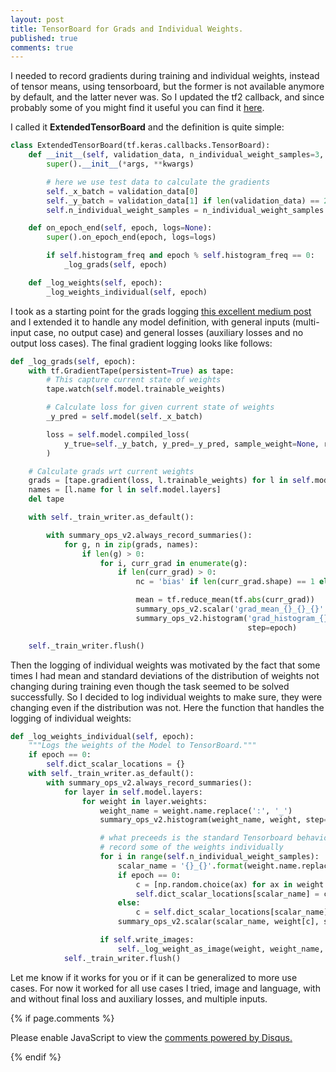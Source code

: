 ```yaml
---
layout: post
title: TensorBoard for Grads and Individual Weights.
published: true
comments: true
---
```



I needed to record gradients during training and individual weights, instead of tensor means, using tensorboard, 
but the former is not available
anymore by default, and the latter never was. So I updated the tf2 callback, and since probably some of you might find it
useful you can find it [here](https://github.com/LuCeHe/GenericTools/blob/master/KerasTools/esoteric_callbacks/gradient_tensorboard.py). 

I called it **ExtendedTensorBoard** and the definition is quite simple: 

```python
class ExtendedTensorBoard(tf.keras.callbacks.TensorBoard):
    def __init__(self, validation_data, n_individual_weight_samples=3, *args, **kwargs):
        super().__init__(*args, **kwargs)

        # here we use test data to calculate the gradients
        self._x_batch = validation_data[0]
        self._y_batch = validation_data[1] if len(validation_data) == 2 else None
        self.n_individual_weight_samples = n_individual_weight_samples

    def on_epoch_end(self, epoch, logs=None):
        super().on_epoch_end(epoch, logs=logs)

        if self.histogram_freq and epoch % self.histogram_freq == 0:
            _log_grads(self, epoch)

    def _log_weights(self, epoch):
        _log_weights_individual(self, epoch)
```

I took as a starting point for the grads logging [this excellent medium post](https://medium.com/@leenabora1/how-to-keep-a-track-of-gradients-vanishing-exploding-gradients-b0bbaa1dcb93)
and I extended it to handle any model definition, with general inputs (multi-input case, no output case) and general losses
(auxiliary losses and no output loss cases). The final 
gradient logging looks like follows:

```python 
def _log_grads(self, epoch):
    with tf.GradientTape(persistent=True) as tape:
        # This capture current state of weights
        tape.watch(self.model.trainable_weights)

        # Calculate loss for given current state of weights
        _y_pred = self.model(self._x_batch)

        loss = self.model.compiled_loss(
            y_true=self._y_batch, y_pred=_y_pred, sample_weight=None, regularization_losses=self.model.losses
        )

    # Calculate grads wrt current weights
    grads = [tape.gradient(loss, l.trainable_weights) for l in self.model.layers]
    names = [l.name for l in self.model.layers]
    del tape

    with self._train_writer.as_default():

        with summary_ops_v2.always_record_summaries():
            for g, n in zip(grads, names):
                if len(g) > 0:
                    for i, curr_grad in enumerate(g):
                        if len(curr_grad) > 0:
                            nc = 'bias' if len(curr_grad.shape) == 1 else 'weight'

                            mean = tf.reduce_mean(tf.abs(curr_grad))
                            summary_ops_v2.scalar('grad_mean_{}_{}_{}'.format(n, i + 1, nc), mean, step=epoch)
                            summary_ops_v2.histogram('grad_histogram_{}_{}_{}'.format(n, i + 1, nc), curr_grad,
                                                     step=epoch)

    self._train_writer.flush()
```


Then the logging of individual weights was motivated by the fact that some times I had mean and standard deviations of 
the distribution of weights not changing during training even though the task seemed to be solved successfully. So I decided
to log individual weights to make sure, they were changing even if the distribution was not. Here the function that
handles the logging of individual weights:


```python 
def _log_weights_individual(self, epoch):
    """Logs the weights of the Model to TensorBoard."""
    if epoch == 0:
        self.dict_scalar_locations = {}
    with self._train_writer.as_default():
        with summary_ops_v2.always_record_summaries():
            for layer in self.model.layers:
                for weight in layer.weights:
                    weight_name = weight.name.replace(':', '_')
                    summary_ops_v2.histogram(weight_name, weight, step=epoch)

                    # what preceeds is the standard Tensorboard behavior while the lines that follow
                    # record some of the weights individually
                    for i in range(self.n_individual_weight_samples):
                        scalar_name = '{}_{}'.format(weight.name.replace(':', '_'), i)
                        if epoch == 0:
                            c = [np.random.choice(ax) for ax in weight.shape]
                            self.dict_scalar_locations[scalar_name] = c
                        else:
                            c = self.dict_scalar_locations[scalar_name]
                        summary_ops_v2.scalar(scalar_name, weight[c], step=epoch)

                    if self.write_images:
                        self._log_weight_as_image(weight, weight_name, epoch)
            self._train_writer.flush()
```


Let me know if it works for you or if it can be generalized to more use cases. For now it worked for all use 
cases I tried, image and language, with and without final loss and auxiliary losses, and multiple inputs.









{% if page.comments %} 



<div id="disqus_thread"></div>
<script>

/**
*  RECOMMENDED CONFIGURATION VARIABLES: EDIT AND UNCOMMENT THE SECTION BELOW TO INSERT DYNAMIC VALUES FROM YOUR PLATFORM OR CMS.
*  LEARN WHY DEFINING THESE VARIABLES IS IMPORTANT: https://disqus.com/admin/universalcode/#configuration-variables*/
/*
var disqus_config = function () {
this.page.url = PAGE_URL;  // Replace PAGE_URL with your page's canonical URL variable
this.page.identifier = PAGE_IDENTIFIER; // Replace PAGE_IDENTIFIER with your page's unique identifier variable
};
*/
(function() { // DON'T EDIT BELOW THIS LINE
var d = document, s = d.createElement('script');
s.src = 'https://https-lucehe-github-io.disqus.com/embed.js';
s.setAttribute('data-timestamp', +new Date());
(d.head || d.body).appendChild(s);
})();
</script>
<noscript>Please enable JavaScript to view the <a href="https://disqus.com/?ref_noscript">comments powered by Disqus.</a></noscript>



{% endif %}

